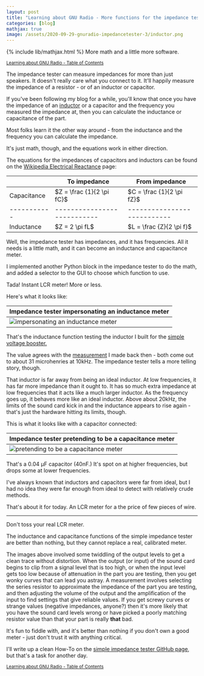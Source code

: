 ```yaml
---
layout: post
title: "Learning about GNU Radio - More functions for the impedance tester"
categories: [blog]
mathjax: true
image: /assets/2020-09-29-gnuradio-impedancetester-3/inductor.png
---
```

{% include lib/mathjax.html %}
More math and a little more software.

<sub>[Learning about GNU Radio - Table of Contents](1gnuradio-toc)</sub> 

The impedance tester can measure impedances for more than just speakers.  It doesn't really care what you connect to it.  It'll happily measure the impedance of a resistor - or of an inductor or capacitor.

If you've been following my blog for a while, you'll know that once you have the impedance of an [inductor](inductor) or a capacitor and the frequency you measured the impedance at, then you can calculate the inductance or capacitance of the part.

Most folks learn it the other way around - from the inductance and the frequency you can calculate the impedance.

It's just math, though, and the equations work in either direction.

The equations for the impedances of capacitors and inductors can be found on the [Wikipedia Electrical Reactance](https://en.wikipedia.org/wiki/Electrical_reactance) page:

|   |To impedance|From impedance|
|---|------------|--------------|
|Capacitance|\$Z = \frac {1}{2 \pi fC}\$|\$C = \frac {1}{2 \pi fZ}\$|
|-----------|---------------------------|---------------------------|
|Inductance|\$Z = 2 \pi fL\$| \$L = \frac {Z}{2 \pi f}\$|

Well, the impedance tester has impedances, and it has frequencies.  All it needs is a little math, and it can become an inductance and capacitance meter.

I implemented another Python block in the impedance tester to do the math, and added a selector to the GUI to choose which function to use.

Tada!  Instant LCR meter!  More or less.

Here's what it looks like:

|Impedance tester impersonating an inductance meter|
|--------------------------------------------------|
|![impersonating an inductance meter](/assets/2020-09-29-gnuradio-impedancetester-3/inductor.png)|

That's the inductance function testing the inductor I built for the [simple voltage booster.](voltagebooster)

The value agrees with the [measurement](inductor) I made back then - both come out to about 31 microhenries at 10kHz.  The impedance tester tells a more telling story, though.

That inductor is far away from being an ideal inductor.  At low frequencies, it has far more impedance than it ought to.  It has so much extra impedance at low frequencies that it acts like a much larger inductor.  As the frequency goes up, it behaves more like an ideal inductor.  Above about 20kHz, the limits of the sound card kick in and the inductance appears to rise again - that's just the hardware hitting its limits, though.

This is what it looks like with a capacitor connected:

|Impedance tester pretending to be a capacitance meter|
|--------------------------------------------------|
|![pretending to be a capacitance meter](/assets/2020-09-29-gnuradio-impedancetester-3/capacitor.png)|

That's a 0.04 µF capacitor (40nF.)  It's spot on at higher frequencies, but drops some at lower frequencies.

I've always known that inductors and capacitors were far from ideal, but I had no idea they were far enough from ideal to detect with relatively crude methods.

That's about it for today.  An LCR meter for a the price of few pieces of wire.

------------------

Don't toss your real LCR meter.

The inductance and capacitance functions of the simple impedance tester are better than nothing, but they cannot replace a real, calibrated meter.

The images above involved some twiddling of the output levels to get a clean trace without distortion.  When the output (or input) of the sound card begins to clip from a signal level that is too high, or when the input level gets too low because of attenuation in the part you are testing, then you get wonky curves that can lead you astray.  A measurement involves selecting the series resistor to approximate the impedance of the part you are testing, and then adjusting the volume of the output and the amplification of the input to find settings that give reliable values.  If you get screwy curves or strange values (negative impedances, anyone?) then it's more likely that you have the sound card levels wrong or have picked a poorly matching resistor value than that your part is really **that** bad.

It's fun to fiddle with, and it's better than nothing if you don't own a good meter - just don't trust it with anything critical.

I'll write up a clean How-To on the [simple impedance tester GitHub page,](https://github.com/JosephEoff/Simple-impedance-tester) but that's a task for another day.

<sub>[Learning about GNU Radio - Table of Contents](1gnuradio-toc)</sub> 
